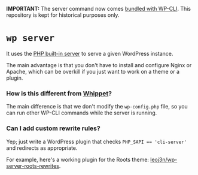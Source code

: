 **IMPORTANT:** The server command now comes [bundled with WP-CLI](https://github.com/wp-cli/wp-cli/pull/1858). This repository is kept for historical purposes only.

`wp server`
===========

It uses the [PHP built-in server](http://php.net/manual/en/features.commandline.webserver.php) to serve a given WordPress instance.

The main advantage is that you don't have to install and configure Nginx or Apache, which can be overkill if you just want to work on a theme or a plugin.

### How is this different from [Whippet](https://github.com/dxw/whippet-server)?

The main difference is that we don't modify the `wp-config.php` file, so you can run other WP-CLI commands while the server is running.

### Can I add custom rewrite rules?

Yep; just write a WordPress plugin that checks `PHP_SAPI == 'cli-server'` and redirects as appropriate.

For example, here's a working plugin for the Roots theme: [leoj3n/wp-server-roots-rewrites](https://github.com/leoj3n/wp-server-roots-rewrites/).
